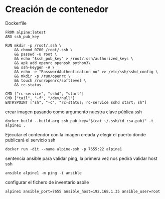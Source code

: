 # Creación de contenedor
Dockerfile
```
FROM alpine:latest
ARG ssh_pub_key

RUN mkdir -p /root/.ssh \
    && chmod 0700 /root/.ssh \
    && passwd -u root \
    && echo "$ssh_pub_key" > /root/.ssh/authorized_keys \
    && apk add openrc openssh python3\
    && ssh-keygen -A \
    && echo -e "PasswordAuthentication no" >> /etc/ssh/sshd_config \
    && mkdir -p /run/openrc \
    && touch /run/openrc/softlevel \
    && rc-status

CMD ["rc-service", "sshd", "start"]
CMD ["tail", "-f", "/dev/null"]
ENTRYPOINT ["sh", "-c", "rc-status; rc-service sshd start; sh"]
```
crear imagen pasando como argumento nuestra clave pública ssh
```
docker build --build-arg ssh_pub_key="$(cat ~/.ssh/id_rsa.pub)" -t alpine1 .
```
Ejecutar el contendor con la imagen creada y elegir el puerto donde publicará el servicio ssh
```
docker run -dit --name alpine-ssh -p 7655:22 alpine1
```
sentencia ansible para validar ping, la primera vez nos pedirá validar host ssh
```
ansible alpine1 -m ping -i ansible
```
configurar el fichero de inventario asbile
```
alpine1 ansible_port=7655 ansible_host=192.168.1.35 ansible_user=root
```
